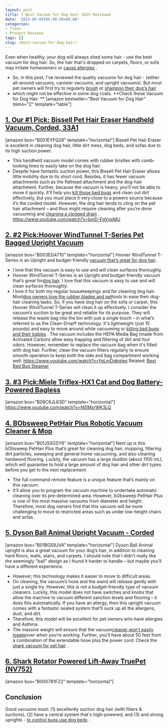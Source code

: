 ```yaml
---
layout: post
title: 7 Best Vacuum for Dog Hair 2025 Reviewed
date: '2025-05-04T05:40:58+00:00'
categories:
- Fleas
- Product Reviews
tags: []
slug: /best-vacuum-for-dog-hair/
---
```


Even when healthy, your dog will always shed some hair - use the best vacuum for dog hair. So, the hair that's dropped on carpets, floors, or sofa may irritate homeowners or
[cause allergies](https://www.aaaai.org/conditions-treatments/allergies/pet-allergy)
.
- So, in this post, I've reviewed the quality vacuums for dog hair - (either all-around vacuums, canister vacuums, and upright vacuums).
But most pet owners will first try to regularly
[brush](https://pestpolicy.com/best-dog-brush-for-short-hair-shedding/)
or
[shampoo their dog's hair](https://pestpolicy.com/best-flea-shampoo-for-dogs/)
- which might not be effective in some dog coats.
**Check these Vacuum for Dog Hair. **
[amazon bestseller="Best Vacuum for Dog Hair" items="2" template="table"]
## [1. Our #1 Pick: Bissell Pet Hair Eraser Handheld Vacuum, Corded, 33A1](https://www.amazon.com/dp/B001EYFQ28/?tag=p-policy-20)
[amazon box="B001EYFQ28" template="horizontal"]
Bissell Pet Hair Eraser is excellent in cleaning dog hair, little dirt mess, dog beds, and sofas due to its high suction power.
- This handheld vacuum model comes with rubber bristles with comb-looking tines to easily take on the dog hair.
- Despite have fantastic suction power, this Bissell Pet Hair Eraser allows little mobility due to its short cord.
Besides, it has fewer vacuum attachments such as the flathead attachment and the dog-hair attachment.
Further, because the vacuum is heavy, you’ll not be able to move it quickly.
It’ll help you
[kill those bed bugs](https://pestpolicy.com/does-lysol-kill-bed-bugs/)
and clean out dirt effectively, but you must place it very close to a powers source because it’s the corded model.
However, the dog hair tends to cling on the pet hair attachment – and thus might require cleaning after you’re done vacuuming and
[cleaning a clogged drain](https://pestpolicy.com/best-drain-cleaner//)
.
https://www.youtube.com/watch?v=bmD-FgVvpMU
## [2. #2 Pick:Hoover WindTunnel T-Series Pet Bagged Upright Vacuum](https://www.amazon.com/dp/B001304XKE/?tag=p-policy-20)
[amazon box="B003EQ4710" template="horizontal"]
Hoover WindTunnel T-Series is an Upright and budget-friendly
[vacuum that’s great for dog hair](https://pestpolicy.com/best-cordless-vacuum-for-pet-hair/)
.
- I love that this vacuum is easy to use and will clean surfaces thoroughly.
- Hoover WindTunnel T-Series is an Upright and budget-friendly vacuum that’s great for[dog hair](https://pestpolicy.com/can-dog-fleas-transfer-to-humans/).
I love that this vacuum is easy to use and will clean surfaces thoroughly.
- I love it for both my regular housekeepings and for cleaning dog hair. Most[dog owners love the rubber blades and pet](https://pestpolicy.com/what-is-blep-in-pets-cats-and-dogs/)tools to ease their dog-hair cleaning tasks.
So, if you have dog hair on the sofa or carpet, this Hoover WindTunnel T-Series will clean it up effectively. I consider the vacuum’s suction to be great and reliable for its purpose.
They will release the waste bag into the bin with just a single touch – in what’s referred to as the Clean-Drop® technology.
It's lightweight (just 15 pounds) and easy to move around while vacuuming or
[killing bed bugs and their babies](https://pestpolicy.com/does-baby-powder-kill-bed-bugs/)
.
The vacuum includes the HEPA Media Bag (made from Activated Carbon) allow easy trapping and filtering of dirt and foul odors.
However, remember to replace the vacuum bag when it's filled with dog hair.
Further, clean the vacuum filters regularly to ensure smooth operation to keep both the side and bag compartment working well.
https://www.youtube.com/watch?v=YgLmDqbgIeo
Related:
[Best Bed Bug Steamer](https://pestpolicy.com/best-bed-bug-steamer/)
## [3. #3 Pick:Miele Triflex-HX1 Cat and Dog Battery-Powered Bagless](https://www.amazon.com/dp/B075S9NZJL/?tag=p-policy-20)
[amazon box="B08C6JL63D" template="horizontal"]
https://www.youtube.com/watch?v=f45MxrWK3LQ
## [4. BObsweep PetHair Plus Robotic Vacuum Cleaner & Mop](https://www.amazon.com/dp/B01JSSGSY6/?tag=p-policy-20)
[amazon box="B01JSSGSY6" template="horizontal"]
Next up is this bObsweep PetHair Plus that’s great for cleaning dog hair, mopping, filtering dirt particles, sweeping and general home vacuuming, and also cleaning hardwood flooring.
Luckily, the vacuum has a large dustbin (about 1100 mL), which will guarantee to hold a large amount of dog hair and other dirt types before you get to the next replacement.
- The full command remote feature is a unique feature that’s mainly on this vacuum.
- It’ll allow you to program the vacuum machine to undertake automatic cleaning over its pre-determined area.
However, bObsweep PetHair Plus is one of the most massive vacuums from diameter and height.
Therefore, most dog owners find that this vacuum will be more challenging to move to restricted areas such as under low-height chairs and sofas.
## [5. Dyson Ball Animal Upright Vacuum - Corded](https://www.amazon.com/dp/B01BGS9JVA/?tag=p-policy-20)
[amazon box="B01BGS9JVA" template="horizontal"]
Dyson Ball Animal upright is also a great vacuum for your dog’s hair, in addition to cleaning hard floors, walls, stairs, and carpets.
I should note that I didn’t really like the seemingly "ball" design as I found it harder to handle – but maybe you’ll have a different experience.
- However, this technology makes it easier to move to difficult areas.
- On cleaning, the vacuum’s hose and the wand will release gently with just a single try.
However, this is not a budget-friendly type of vacuum cleaners.
Luckily, this model does not have switches and knobs that allow the machine to vacuum different sanction levels and flooring – it does this automatically.
If you have an allergy, then this upright vacuum comes with a fantastic sealed system that’ll suck up all the allergens, dust, and dirt.
- Therefore, this model will be excellent for pet owners who have allergies and Asthma.
- The massive weight will ensure that the vacuum[cleaner won’t easily topple](https://pestpolicy.com/how-drain-cleaners-work/)over when you’re working.
Further, you’ll have about 50 feet from a combination of the extendable hose plus the power cord. Check the
[shark vacuum for pet hair](https://pestpolicy.com/best-shark-vacuum-for-pet-hair/)
.
## [6. Shark Rotator Powered Lift-Away TruePet (NV752)](https://www.amazon.com/dp/B00X7R1FZ2/?tag=p-policy-20)
[amazon box="B00X7R1FZ2" template="horizontal"]
## Conclusion
Good vacuums must: (1) excellently suction dog hair (with filters & suctions), (2) have a central system that's high-powered, and (3) and strong uprights -
[to control bugs use dog beds](https://pestpolicy.com/best-dog-beds/)
.
